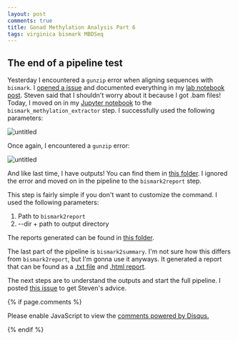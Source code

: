 ```yaml
---
layout: post
comments: true
title: Gonad Methylation Analysis Part 6
tags: virginica bismark MBDSeq
---
```


## The end of a pipeline test

Yesterday I encountered a `gunzip` error when aligning sequences with `bismark`. I [opened a issue](https://github.com/RobertsLab/resources/issues/236) and documented everything in my [lab notebook post](https://yaaminiv.github.io/Gonad-Methylation-Analysis-Part5/). Steven said that I shouldn't worry about it because I got .bam files! Today, I moved on in my [Jupyter notebook](https://github.com/RobertsLab/project-virginica-oa/blob/master/notebooks/2018-04-27-Gonad-Methylation-Bismark.ipynb) to the `bismark_methylation_extractor` step. I successfully used the following parameters:

![untitled](https://user-images.githubusercontent.com/22335838/39413440-1ecd0ab8-4bdf-11e8-9855-4131fd39c6e3.png)

Once again, I encountered a `gunzip` error:

![untitled](https://user-images.githubusercontent.com/22335838/39413467-8f4648ae-4bdf-11e8-922c-0ac19c6232e5.png)

And like last time, I have outputs! You can find them in [this folder](https://github.com/RobertsLab/project-virginica-oa/tree/master/analyses/2018-04-27-Bismark/2018-04-29-Methylation-Extractor-Output). I ignored the error and moved on in the pipeline to the `bismark2report` step.

This step is fairly simple if you don't want to customize the command. I used the following parameters:

1. Path to `bismark2report`
2. --dir + path to output directory

The reports generated can be found in [this folder](https://github.com/RobertsLab/project-virginica-oa/tree/master/analyses/2018-04-27-Bismark/2018-04-29-Bismark2Report-Outputs).

The last part of the pipeline is `bismark2summary`. I'm not sure how this differs from `bismark2report`, but I'm gonna use it anyways. It generated a report that can be found as a [.txt file](https://github.com/RobertsLab/project-virginica-oa/blob/master/analyses/2018-04-27-Bismark/bismark_summary_report.txt) and [.html report](https://github.com/RobertsLab/project-virginica-oa/blob/master/analyses/2018-04-27-Bismark/bismark_summary_report.html).

The next steps are to understand the outputs and start the full pipeline. I posted [this issue](https://github.com/RobertsLab/resources/issues/239) to get Steven's advice.

{% if page.comments %}

<div id="disqus_thread"></div>
<script>

/**
*  RECOMMENDED CONFIGURATION VARIABLES: EDIT AND UNCOMMENT THE SECTION BELOW TO INSERT DYNAMIC VALUES FROM YOUR PLATFORM OR CMS.
*  LEARN WHY DEFINING THESE VARIABLES IS IMPORTANT: https://disqus.com/admin/universalcode/#configuration-variables*/
/*
var disqus_config = function () {
this.page.url = PAGE_URL;  // Replace PAGE_URL with your page's canonical URL variable
this.page.identifier = PAGE_IDENTIFIER; // Replace PAGE_IDENTIFIER with your page's unique identifier variable
};
*/
(function() { // DON'T EDIT BELOW THIS LINE
var d = document, s = d.createElement('script');
s.src = 'https://the-responsible-grad-student.disqus.com/embed.js';
s.setAttribute('data-timestamp', +new Date());
(d.head || d.body).appendChild(s);
})();
</script>
<noscript>Please enable JavaScript to view the <a href="https://disqus.com/?ref_noscript">comments powered by Disqus.</a></noscript>

{% endif %}

<script id="dsq-count-scr" src="//the-responsible-grad-student.disqus.com/count.js" async></script>
